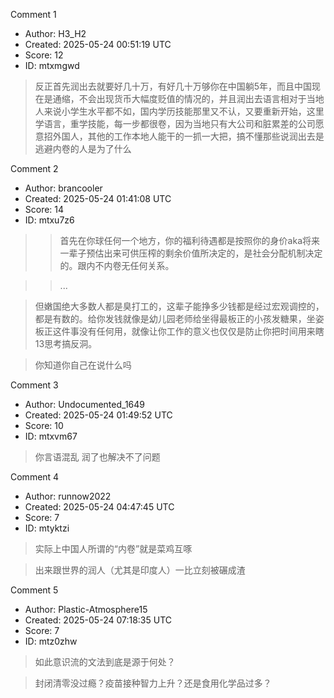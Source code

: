 Comment 1

- Author: H3_H2
- Created: 2025-05-24 00:51:19 UTC
- Score: 12
- ID: mtxmgwd

> 反正首先润出去就要好几十万，有好几十万够你在中国躺5年，而且中国现在是通缩，不会出现货币大幅度贬值的情况的，并且润出去语言相对于当地人来说小学生水平都不如，国内学历技能那里又不认，又要重新开始，这里学语言，重学技能，每一步都很卷，因为当地只有大公司和脏累差的公司愿意招外国人，其他的工作本地人能干的一抓一大把，搞不懂那些说润出去是逃避内卷的人是为了什么

Comment 2

- Author: brancooler
- Created: 2025-05-24 01:41:08 UTC
- Score: 14
- ID: mtxu7z6

> >首先在你球任何一个地方，你的福利待遇都是按照你的身价aka将来一辈子预估出来可供压榨的剩余价值所决定的，是社会分配机制决定的。跟内不内卷无任何关系。

> >...

> >  
> 但嫩国绝大多数人都是臭打工的，这辈子能挣多少钱都是经过宏观调控的，都是有数的。给你发钱就像是幼儿园老师给坐得最板正的小孩发糖果，坐姿板正这件事没有任何用，就像让你工作的意义也仅仅是防止你把时间用来瞎13思考搞反洞。

> 你知道你自己在说什么吗

Comment 3

- Author: Undocumented_1649
- Created: 2025-05-24 01:49:52 UTC
- Score: 10
- ID: mtxvm67

> 你言语混乱 润了也解决不了问题

Comment 4

- Author: runnow2022
- Created: 2025-05-24 04:47:45 UTC
- Score: 7
- ID: mtyktzi

> 实际上中国人所谓的“内卷”就是菜鸡互啄

> 出来跟世界的润人（尤其是印度人）一比立刻被碾成渣

Comment 5

- Author: Plastic-Atmosphere15
- Created: 2025-05-24 07:18:35 UTC
- Score: 7
- ID: mtz0zhw

> 如此意识流的文法到底是源于何处？

> 封闭清零没过瘾？疫苗接种智力上升？还是食用化学品过多？
